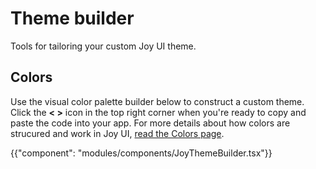 # Theme builder

<p class="description">Tools for tailoring your custom Joy UI theme.</p>

## Colors

Use the visual color palette builder below to construct a custom theme.
Click the **< >** icon in the top right corner when you're ready to copy and paste the code into your app.
For more details about how colors are strucured and work in Joy UI, [read the Colors page](/joy-ui/customization/theme-colors/).

{{"component": "modules/components/JoyThemeBuilder.tsx"}}
